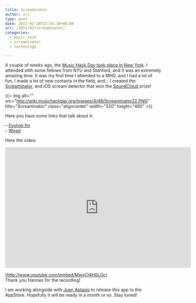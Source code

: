 ```yaml
---
title: Screaminator
author: uri
type: post
date: 2011-02-28T17:54:36+00:00
url: /2011/02/screaminator/
categories:
  - music tech
  - screaminator
  - technology

---
```

A couple of weeks ago, the [Music Hack Day took place in New York][1]. I attended with some fellows from NYU and Stanford, and it was an extremely amazing time. It was my first time I attended to a MHD, and I had a lot of fun, I made a lot of new contacts in the field, and&#8230; I created the [Screaminator][2], and iOS scream detector that won the [SoundCloud][3] prize!

{{< img alt="" src="http://wiki.musichackday.org/images/4/48/Screaminator22.PNG" title="Screaminator" class="aligncenter" width="320" height="480" >}} 

Here you have some links that talk about it:

&#8211; [Evolver.fm][4]  
&#8211; [Wired][5]

Here the video:

<iframe title="YouTube video player" width="600" height="390" src="http://www.youtube.com/embed/MwvCl4H0LOc" frameborder="0" allowfullscreen></iframe>

(http://www.youtube.com/embed/MwvCl4H0LOc)  
Thank you Hannes for the recording!

I am working alongside with [Juan Astasio][6] to release this app to the AppStore. Hopefully it will be ready in a month or so. Stay tuned!

 [1]: http://nyc.musichackday.org/
 [2]: http://wiki.musichackday.org/index.php?title=Screaminator
 [3]: http://www.soundcloud.com
 [4]: http://evolver.fm/2011/02/15/with-screaminator-only-ios-can-hear-you-scream/
 [5]: http://www.wired.com/epicenter/2011/02/music-hack-day-nyc/all/1
 [6]: http://www.astasiototal.com